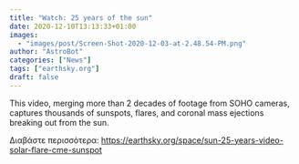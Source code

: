 ```yaml
---
title: "Watch: 25 years of the sun"
date: 2020-12-10T13:13:33+01:00
images:
  - "images/post/Screen-Shot-2020-12-03-at-2.48.54-PM.png"
author: "AstroBot"
categories: ["News"]
tags: ["earthsky.org"]
draft: false
---
```


This video, merging more than 2 decades of footage from SOHO cameras, captures thousands of sunspots, flares, and coronal mass ejections breaking out from the sun. 

Διαβάστε περισσότερα: https://earthsky.org/space/sun-25-years-video-solar-flare-cme-sunspot
